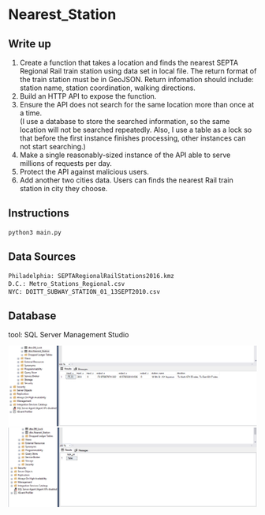 # Nearest_Station

## Write up
1. Create a function that takes a location and finds the nearest SEPTA Regional Rail train station using data set in local file.
The return format of the train station must be in GeoJSON.
Return infomation should include: station name, station coordination, walking directions.
2. Build an HTTP API to expose the function.
3. Ensure the API does not search for the same location more than once at a time.  
(I use a database to store the searched information, so the same location will not be searched repeatedly. Also, I use a table as a lock so that before the first instance finishes processing, other instances can not start searching.)
4. Make a single reasonably-sized instance of the API able to serve millions of requests per day.
5. Protect the API against malicious users.
6. Add another two cities data. Users can finds the nearest Rail train station in city they choose.

## Instructions
    python3 main.py

## Data Sources 
    Philadelphia: SEPTARegionalRailStations2016.kmz
    D.C.: Metro_Stations_Regional.csv
    NYC: DOITT_SUBWAY_STATION_01_13SEPT2010.csv

## Database
tool: SQL Server Management Studio

![Nearest_Station](712be61ff3d1149d010d70b607b5296.png)
![DB_LOCK](754ade7879fe2b63ea82df1769e633c.png)